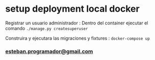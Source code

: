 # setup deployment local docker

Registrar un usuario administrador : Dentro del container ejecutar el comando `./manage.py createsuperuser`

Construira y ejecutara las migraciones y fixtures : `docker-compose up`

### esteban.programador@gmail.com
